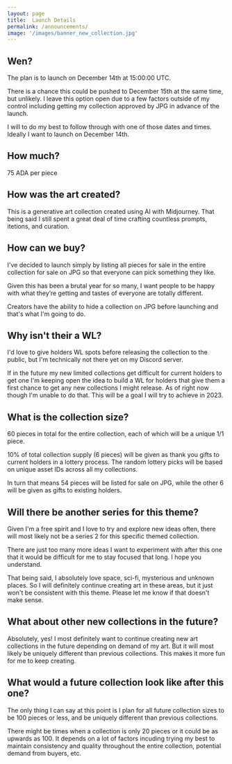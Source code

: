 ```yaml
---
layout: page
title:  Launch Details
permalink: /announcements/
image: '/images/banner_new_collection.jpg'
---
```


## Wen?
The plan is to launch on December 14th at 15:00:00 UTC. 

There is a chance this could be pushed to December 15th at the same time, but unlikely. I leave this option open due to a few factors outside of my control including getting my collection approved by JPG in advance of the launch.

I will to do my best to follow through with one of those dates and times. Ideally I want to launch on December 14th. 

## How much? 
75 ADA per piece

## How was the art created?
This is a generative art collection created using AI with Midjourney. That being said I still spent a great deal of time crafting countless prompts, itetions, and curation. 

## How can we buy? 
I've decided to launch simply by listing all pieces for sale in the entire collection for sale on JPG so that everyone can pick something they like. 

Given this has been a brutal year for so many, I want people to be happy with what they’re getting and tastes of everyone are totally different. 

Creators have the ability to hide a collection on JPG before launching and that's what I'm going to do. 

## Why isn't their a WL? 
I'd love to give holders WL spots before releasing the collection to the public, but I'm technically not there yet on my Discord server. 

If in the future my new limited collections get difficult for current holders to get one I'm keeping open the idea to build a WL for holders that give them a first chance to get any new collections I might release. As of right now though I'm unable to do that. This will be a goal I will try to achieve in 2023.  
## What is the collection size?
60 pieces in total for the entire collection, each of which will be a unique 1/1 piece. 

10% of total collection supply (6 pieces) will be given as thank you gifts to current holders in a lottery process. The random lottery picks will be based on unique asset IDs across all my collections. 

In turn that means 54 pieces will be listed for sale on JPG, while the other 6 will be given as gifts to existing holders.

## Will there be another series for this theme?
Given I'm a free spirit and I love to try and explore new ideas often, there will most likely not be a series 2 for this specific themed collection. 

There are just too many more ideas I want to experiment with after this one that it would be difficult for me to stay focused that long. I hope you understand.

That being said, I absolutely love space, sci-fi, mysterious and unknown places. So I will definitely continue creating art in these areas, but it just won't be consistent with this theme. Please let me know if that doesn't make sense. 

## What about other new collections in the future?
Absolutely, yes! I most definitely want to continue creating new art collections in the future depending on demand of my art. But it will most likely be uniquely different than previous collections. This makes it more fun for me to keep creating. 

## What would a future collection look like after this one?
The only thing I can say at this point is I plan for all future collection sizes to be 100 pieces or less, and be uniquely different than previous collections. 

There might be times when a collection is only 20 pieces or it could be as upwards as 100. It depends on a lot of factors incuding trying my best to maintain consistency and quality throughout the entire collection, potential demand from buyers, etc. 







